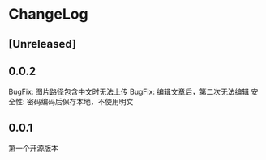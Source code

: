 # ChangeLog

## [Unreleased]

## 0.0.2

BugFix: 图片路径包含中文时无法上传
BugFix: 编辑文章后，第二次无法编辑
安全性: 密码编码后保存本地，不使用明文

## 0.0.1

第一个开源版本

